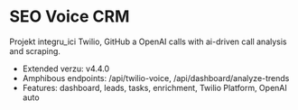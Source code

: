 # SEO Voice CRM
Projekt integru_ici Twilio, GitHub a OpenAI calls with ai-driven call analysis and scraping.

- Extended verzu: v4.4.0
- Amphibous endpoints: /api/twilio-voice, /api/dashboard/analyze-trends
- Features: dashboard, leads, tasks, enrichment, Twilio Platform, OpenAI auto
